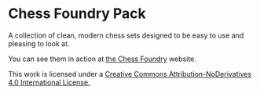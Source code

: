 # Chess Foundry Pack

A collection of clean, modern chess sets designed to be easy to use and pleasing to look at.

You can see them in action at [the Chess Foundry](http://www.thechessfoundry.com) website.

This work is licensed under a [Creative Commons Attribution-NoDerivatives 4.0 International License.](http://creativecommons.org/licenses/by-nd/4.0/)


